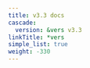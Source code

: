 ```yaml
---
title: v3.3 docs
cascade:
  version: &vers v3.3
linkTitle: *vers
simple_list: true
weight: -330
---
```

